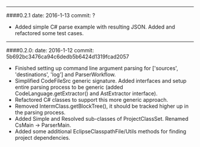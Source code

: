 --------
####0.2.1
date: 2016-1-13
commit: ?

* Added simple C# parse example with resulting JSON.  Added and refactored some test cases.

--------
####0.2.0:
date: 2016-1-12
commit: 5b692bc3476ca94c6dedb5b6424d1319fcad2057

* Finished setting up command line argument parsing for ['sources', 'destinations', 'log'] and ParserWorkflow.
* Simplified CodeFileSrc generic signature. Added interfaces and setup entire parsing process to be generic (added CodeLanguage.getExtractor() and AstExtractor interface).
* Refactored C# classes to support this more generic approach.
* Removed IntermClass.getBlockTree(), it should be tracked higher up in the parsing process.
* Added Simple and Resolved sub-classes of ProjectClassSet. Renamed CsMain -> ParserMain.
* Added some additional EclipseClasspathFile/Utils methods for finding project dependencies.
